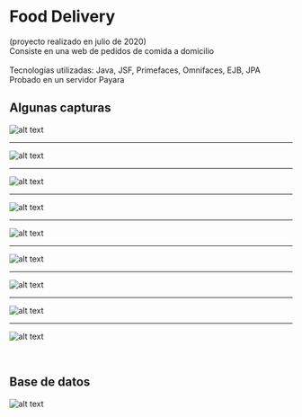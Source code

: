 # Food Delivery
(proyecto realizado en julio de 2020)
<br>
Consiste en una web de pedidos de comida a domicilio
<br><br>
Tecnologías utilizadas: Java, JSF, Primefaces, Omnifaces, EJB, JPA
<br>Probado en un servidor Payara

## Algunas capturas
![alt text](./fotos/Screenshot1.png)

---

![alt text](./fotos/Screenshot2.png)

---

![alt text](./fotos/Screenshot3.png)

---

![alt text](./fotos/Screenshot4.png)

---

![alt text](./fotos/Screenshot6.png)

---

![alt text](./fotos/Screenshot7.png)

---

![alt text](./fotos/Screenshot9.png)

---

![alt text](./fotos/Screenshot10.png)

---

![alt text](./fotos/Screenshot11.png)

<br>

## Base de datos
![alt text](./fotos/esquema_database.png)
